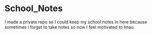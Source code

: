 # School_Notes
I made a private repo so I could keep my school notes in here because sometimes i forget to take notes so now I feel motivated to lmao.

